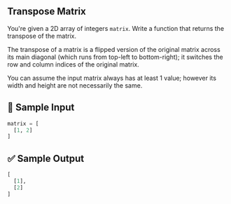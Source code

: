 ## Transpose Matrix

You're given a 2D array of integers `matrix`. Write a function that returns the transpose of the matrix.

The transpose of a matrix is a flipped version of the original matrix across its main diagonal (which runs from top-left to bottom-right); it switches the row and column indices of the original matrix.

You can assume the input matrix always has at least 1 value; however its width and height are not necessarily the same.

## 🔢 Sample Input

```python
matrix = [
  [1, 2]
]
```


## ✅ Sample Output

```python
[
  [1],
  [2]
]
```

